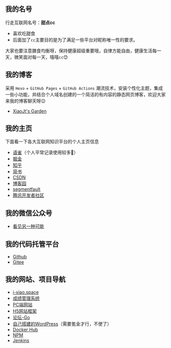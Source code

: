 ## 我的名号

行走互联网名号：**甜点cc**

- 喜欢吃甜食
- 后面加了`cc`主要目的是为了满足一些平台对昵称唯一性的要求。

大家也要注意膳食均衡呀，保持健康超级重要哦，自律方能自由，健康生活每一天，微笑面对每一天，嘻嘻`cc`😊

## 我的博客

采用 `Hexo` + `GitHub Pages` + `GitHub Actions` 潮流技术，安装个性化主题，集成一些小功能，并结合个人域名创建的一个简洁的有内容的静态网页博客，欢迎大家来我的博客聊天呀😉

- [XiaoJt's Garden](https://home.i-xiao.space/blog/)

## 我的主页

下面看一下各大互联网知识平台的个人主页信息

- [语雀](https://www.yuque.com/allblue-byynd)（个人平常记录使用较多🎁）
- [掘金](https://juejin.cn/user/852876755212814/posts)
- [知乎](https://www.zhihu.com/people/xiaojt_95/posts)
- [简书](https://www.jianshu.com/u/a59c678b26df)
- [CSDN](https://blog.csdn.net/heyYouU?type=blog)
- [博客园](https://www.cnblogs.com/all-smile/)
- [segmentfault](https://segmentfault.com/u/xiaojt/articles)
- [腾讯开发者社区](https://cloud.tencent.com/developer/user/8986240/articles)

## 我的微信公众号
<!-- https://images.cnblogs.com/cnblogs_com/blogs/342390/galleries/2204437/o_220901105854_qrcode_wechat02.jpg -->
<!-- https://cdn.jsdelivr.net/gh/all-smile/nav@1.0.6/static/images/qrcode_wechat02.jpg -->
<!-- https://gitee.com/hey-u/nav/raw/master/static/images/qrcode_wechat02.jpg -->
- [看见另一种可能](https://pic.imgdb.cn/item/63118f9f16f2c2beb1da309c.jpg)

## 我的代码托管平台

- [Github](https://github.com/all-smile)
- [Gitee](https://gitee.com/hey-u)

## 我的网站、项目导航
<!-- https://www.i-xiao.space/pc/compassNav -->
<!-- https://www.i-xiao.space/pc/main/home -->
- [i-xiao.space](https://home.i-xiao.space/pc-web/#/compassNav)
- [成绩管理系统](http://i-xiao.space:3000/)
- [PC端网站](https://home.i-xiao.space/pc-web/)
- [H5网站框架](https://www.i-xiao.space/h5/main/checkFace)
- [论坛-Go](http://118.190.59.105:8088/)
- [自己搭建的WordPress](http://118.190.59.105:8000/)（需要氪金才行，不使了）
- [Docker Hub](https://hub.docker.com/u/xiaobluewhale)
- [NPM](https://www.npmjs.com/~xiaojt)
- [Jenkins](http://118.190.59.105:8082/)
<!-- - [supervisor](https://www.i-xiao.space/supervisor/) -->

